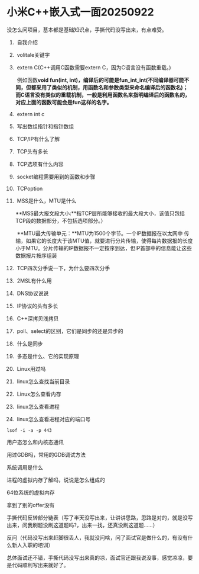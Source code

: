 # 小米C++嵌入式一面20250922



没怎么问项目，基本都是基础知识点，手撕代码没写出来，有点难受。   

1. ​     自我介绍     

2. ​     volitale关键字     

3. ​     extern C(C++调用C函数需要extern C，因为C语言没有函数重载。)     

   ​     例如函数**void fun(int, int)，编译后的可能是fun_int_int(不同编译器可能不同，但都采用了类似的机制，用函数名和参数类型来命名编译后的函数名)；而C语言没有类似的重载机制，一般是利用函数名来指明编译后的函数名的，对应上面的函数可能会是fun这样的名字。**     

4. ​     extern int c     

5. ​     写出数组指针和指针数组     

6. ​     TCP/IP有什么了解     

7. ​     TCP头有多长     

8. ​     TCP选项有什么内容     

9. ​     socket编程需要用到的函数和步骤     

10. ​     TCPoption     

11. ​     MSS是什么，MTU是什么     

    ​     **MSS最大报文段大小:**指TCP层所能够接收的最大段大小，该值只包括TCP段的数据部分，不包括选项部分。）     

    ​     **MTU最大传输单元：**MTU为1500个字节。一个IP数据报在以太网中 传输，如果它的长度大于该MTU值，就要进行分片传输，使得每片数据报的长度小于MTU。分片传输的IP数据报不一定按序到达，但IP首部中的信息能让这些数据报片按序组装     

12. ​     TCP四次分手说一下，为什么要四次分手     

13. ​     2MSL有什么用     

14. ​     DNS协议说说     

15. ​     IP协议的头有多长     

16. ​     C++深拷贝浅拷贝     

17. ​     poll、select的区别，它们是同步的还是异步的     

18. ​     什么是同步     

19. ​     多态是什么、它的实现原理     

20. ​     Linux用过吗     

21. ​     linux怎么查找当前目录     

22. ​     Linux怎么查看内存     

23. ​     linux怎么查看进程     

24. ​     linux怎么查看进程对应的端口号     

`lsof -i -a -p 443`

  用户态怎么和内核态通讯     



用过GDB吗，常用的GDB调试方法     



系统调用是什么     

进程的虚拟内存了解吗，说说是怎么组成的     

64位系统的虚拟内存     

拿到了别的offer没有     

手撕代码反转部分链表（写了半天没写出来，让讲讲思路，思路是对的，就是没写出来，问我刷题没刷这道题吗?，出来一找，还真没刷这道题......）     



 反问（代码没写出来赶脚很丢人，我就没问啥，问了面试官是做什么的，有没有什么新人入职的培训）     

   总体面试还不错，手撕代码没写出来真的凉，面试官还跟我说没事，感觉凉凉，要是代码顺利写出来就好了。

